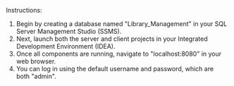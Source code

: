 Instructions:

 1. Begin by creating a database named "Library_Management" in your SQL Server Management Studio (SSMS).
 2. Next, launch both the server and client projects in your Integrated Development Environment (IDEA).
 3. Once all components are running, navigate to "localhost:8080" in your web browser.
 4. You can log in using the default username and password, which are both "admin".
